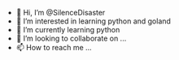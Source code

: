 - 👋 Hi, I’m @SilenceDisaster
- 👀 I’m interested in learning python and goland
- 🌱 I’m currently learning python 
- 💞️ I’m looking to collaborate on ...
- 📫 How to reach me ...

<!---
SilenceDisaster/SilenceDisaster is a ✨ special ✨ repository because its `README.md` (this file) appears on your GitHub profile.
You can click the Preview link to take a look at your changes.
--->
